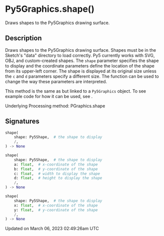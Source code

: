 # Py5Graphics.shape()

Draws shapes to the Py5Graphics drawing surface.

## Description

Draws shapes to the Py5Graphics drawing surface. Shapes must be in the Sketch's "data" directory to load correctly. Py5 currently works with SVG, OBJ, and custom-created shapes. The `shape` parameter specifies the shape to display and the coordinate parameters define the location of the shape from its upper-left corner. The shape is displayed at its original size unless the `c` and `d` parameters specify a different size. The [](py5graphics_shape_mode) function can be used to change the way these parameters are interpreted.

This method is the same as [](sketch_shape) but linked to a `Py5Graphics` object. To see example code for how it can be used, see [](sketch_shape).

Underlying Processing method: PGraphics.shape

## Signatures

```python
shape(
    shape: Py5Shape,  # the shape to display
    /,
) -> None

shape(
    shape: Py5Shape,  # the shape to display
    a: float,  # x-coordinate of the shape
    b: float,  # y-coordinate of the shape
    c: float,  # width to display the shape
    d: float,  # height to display the shape
    /,
) -> None

shape(
    shape: Py5Shape,  # the shape to display
    x: float,  # x-coordinate of the shape
    y: float,  # y-coordinate of the shape
    /,
) -> None
```

Updated on March 06, 2023 02:49:26am UTC

